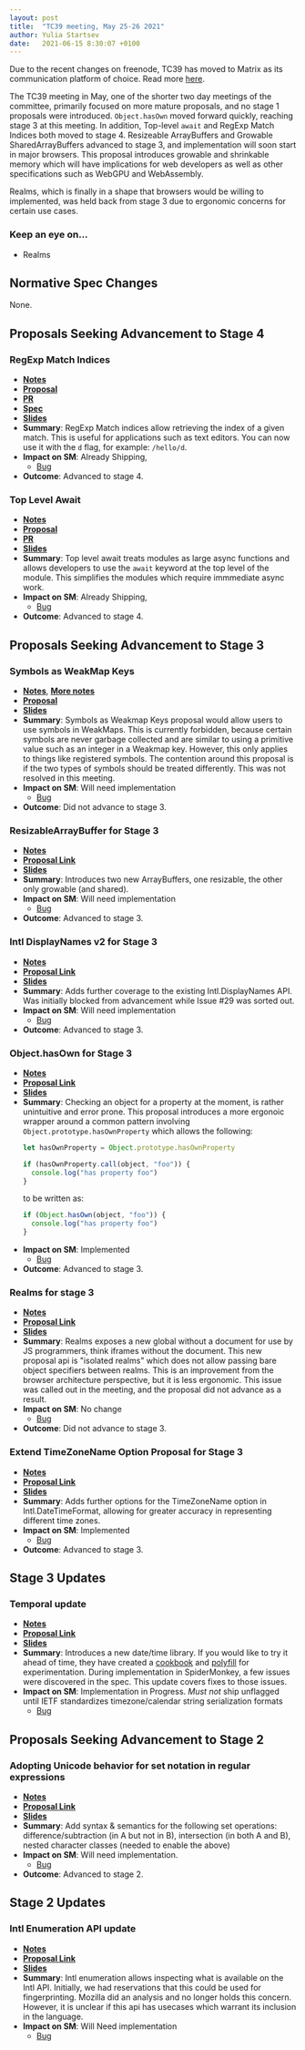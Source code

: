 ```yaml
---
layout: post
title:  "TC39 meeting, May 25-26 2021"
author: Yulia Startsev
date:   2021-06-15 8:30:07 +0100
---
```


Due to the recent changes on freenode, TC39 has moved to Matrix as its communication platform of
choice. Read more [here](https://github.com/tc39/how-we-work/matrix-guide.md).

The TC39 meeting in May, one of the shorter two day meetings of the committee,
primarily focused on more mature proposals, and no stage 1 proposals were
introduced. `Object.hasOwn` moved forward quickly, reaching stage 3 at this meeting. In addition,
Top-level `await` and RegExp Match Indices both moved to stage 4. Resizeable ArrayBuffers and
Growable SharedArrayBuffers advanced to stage 3, and implementation will soon start in major
browsers. This proposal introduces growable and shrinkable memory which will have implications for
web developers as well as other specifications such as WebGPU and WebAssembly.

Realms, which is finally in a shape that browsers would be willing to implemented, was held back
from stage 3 due to ergonomic concerns for certain use cases.

### Keep an eye on...

* Realms

## Normative Spec Changes

None.


## Proposals Seeking Advancement to Stage 4

###  RegExp Match Indices
* [**Notes**](https://github.com/tc39/notes/blob/master/meetings/2021-05/may-25.md#regexp-match-indices)
* [**Proposal**](https://github.com/tc39/proposal-regexp-match-indices)
* [**PR**](https://arai-a.github.io/ecma262-compare/?pr=1713)
* [**Spec**](https://tc39.es/proposal-regexp-match-indices/)
* [**Slides**](https://1drv.ms/p/s!AjgWTO11Fk-TkflP7IXc5GnQysK-Vg?e=b31h9O)
* **Summary**: RegExp Match indices allow retrieving the index of a given match. This is useful for
    applications such as text editors. You can now use it with the `d` flag, for example:
    `/hello/d`.
* **Impact on SM**: Already Shipping,
  * [Bug](https://bugzilla.mozilla.org/show_bug.cgi?id=1519483)
* **Outcome**: Advanced to stage 4.

###  Top Level Await
* [**Notes**](https://github.com/tc39/notes/blob/master/meetings/2021-05/may-25.md#top-level-await)
* [**Proposal**](https://github.com/tc39/ecma262/pull/2408)
* [**PR**](https://github.com/tc39/ecma262/pull/2408)
* [**Slides**](https://github.com/tc39/ecma262/pull/2408)
* **Summary**: Top level await treats modules as large async functions and allows developers to use
    the `await` keyword at the top level of the module. This simplifies the modules which require
    immmediate async work.
* **Impact on SM**: Already Shipping,
  * [Bug](https://bugzilla.mozilla.org/show_bug.cgi?id=1519100)
* **Outcome**: Advanced to stage 4.

## Proposals Seeking Advancement to Stage 3

### Symbols as WeakMap Keys
* [**Notes**](https://github.com/tc39/notes/blob/master/meetings/2021-05/may-25.md#symbols-as-weak-keys-for-stage-3), [**More notes**](https://github.com/tc39/notes/blob/master/meetings/2021-05/may-25.md#symbols-as-weak-keys-pt-2)
* [**Proposal**](https://github.com/tc39/proposal-symbols-as-weakmap-keys)
* [**Slides**](https://docs.google.com/presentation/d/10qOY5yb3DTWoFxeE24FMSVPN8xFqbPVUGgz5jAkcSoE/edit#slide=id.gcbecde6e4c_0_7)
* **Summary**: Symbols as Weakmap Keys proposal would allow users to use symbols in WeakMaps. This
    is currently forbidden, because certain symbols are never garbage collected and are similar to
    using a primitive value such as an integer in a Weakmap key. However, this only applies to
    things like registered symbols. The contention around this proposal is if the two types of
    symbols should be treated differently. This was not resolved in this meeting.
* **Impact on SM**: Will need implementation
  * [Bug](https://bugzilla.mozilla.org/show_bug.cgi?id=1710433)
* **Outcome**: Did not advance to stage 3.

### ResizableArrayBuffer for Stage 3
* [**Notes**](https://github.com/tc39/notes/blob/master/meetings/2021-05/may-25.md#symbols-as-weak-keys-for-stage-3)
* [**Proposal Link**](https://github.com/tc39/proposal-resizablearraybuffer)
* [**Slides**](https://docs.google.com/presentation/d/1K7t8lphY45yOfvsTOHxF4wZiMFCsVZZ_Bf_Wc7S3I_g/edit?usp=sharing)
* **Summary**: Introduces two new ArrayBuffers, one resizable, the other only growable (and shared).
* **Impact on SM**: Will need implementation
  * [Bug](https://bugzilla.mozilla.org/show_bug.cgi?id=1670026)
* **Outcome**: Advanced to stage 3.

### Intl DisplayNames v2 for Stage 3
* [**Notes**](https://github.com/tc39/notes/blob/master/meetings/2021-05/may-25.md#intl-displaynames)
* [**Proposal Link**](https://github.com/tc39/intl-displaynames-v2)
* [**Slides**](https://docs.google.com/presentation/d/1hxhwHyJLYT32NYrKLTCDLhZHN6OVZEamJppLLlSmyi0)
* **Summary**: Adds further coverage to the existing Intl.DisplayNames API. Was initially blocked
    from advancement while Issue #29 was sorted out.
* **Impact on SM**: Will need implementation
  * [Bug](https://bugzilla.mozilla.org/show_bug.cgi?id=1693575)
* **Outcome**: Advanced to stage 3.

### Object.hasOwn for Stage 3
* [**Notes**](https://github.com/tc39/notes/blob/master/meetings/2021-05/may-25.md#accessible-objectprototypehasownproperty-for-stage-3)
* [**Proposal Link**](https://github.com/jamiebuilds/proposal-object-has)
* [**Slides**](https://docs.google.com/presentation/d/1r5_Jw-gR8cRNo7SJyWtd6h_fEyVFJr9t3a2FvCBPiLE/edit?usp=sharing)
* **Summary**: Checking an object for a property at the moment, is rather unintuitive and error
    prone. This proposal introduces a more ergonoic wrapper around a common pattern involving
    `Object.prototype.hasOwnProperty` which allows the following:
    ```js
    let hasOwnProperty = Object.prototype.hasOwnProperty

    if (hasOwnProperty.call(object, "foo")) {
      console.log("has property foo")
    }
    ```
    to be written as:
    ```js
    if (Object.hasOwn(object, "foo")) {
      console.log("has property foo")
    }
    ```
* **Impact on SM**: Implemented
  * [Bug](https://bugzilla.mozilla.org/show_bug.cgi?id=1711872)
* **Outcome**: Advanced to stage 3.

### Realms for stage 3
* [**Notes**](https://github.com/tc39/notes/blob/master/meetings/2021-05/may-26.md#realms)
* [**Proposal Link**](https://github.com/tc39/proposal-realms)
* [**Slides**](https://docs.google.com/presentation/d/1c-7nsjAUkdWYie5n1NlEr7_FxMXHyXjRFzsReLTm8S8/edit)
* **Summary**: Realms exposes a new global without a document for use by JS programmers, think iframes without the document. This new proposal api is "isolated realms" which does not allow passing bare object specifiers between realms. This is an improvement from the browser architecture perspective, but it is less ergonomic. This issue was called out in the meeting, and the proposal did not advance as a result.
* **Impact on SM**: No change
  * [Bug](https://bugzilla.mozilla.org/show_bug.cgi?id=1566145)
* **Outcome**: Did not advance to stage 3.

### Extend TimeZoneName Option Proposal for Stage 3
* [**Notes**](https://github.com/tc39/notes/blob/master/meetings/2021-05/may-25.md#extend-timezonename-option-for-stage-3)
* [**Proposal Link**](https://github.com/tc39/proposal-intl-extend-timezonename/)
* [**Slides**](https://github.com/tc39/notes/blob/master/meetings/2021-05)
* **Summary**: Adds further options for the TimeZoneName option in Intl.DateTimeFormat, allowing for
    greater accuracy in representing different time zones.
* **Impact on SM**: Implemented
  * [Bug](https://bugzilla.mozilla.org/show_bug.cgi?id=1710429)
* **Outcome**: Advanced to stage 3.

## Stage 3 Updates

### Temporal update
* [**Notes**](https://github.com/tc39/notes/blob/master/meetings/2021-05/may-25.md#temporal-normative-prs)
* [**Proposal Link**](https://github.com/tc39/proposal-temporal/)
* [**Slides**](https://justingrant.github.io/temporal-slides-in-progress/)
* **Summary**: Introduces a new date/time library. If you would like to try it ahead of time, they have created a [cookbook](https://tc39.es/proposal-temporal/docs/cookbook.html) and [polyfill](https://github.com/tc39/proposal-temporal/blob/main/polyfill) for experimentation.  During implementation in SpiderMonkey, a few issues were discovered in the spec. This update covers fixes to those issues.
* **Impact on SM**: Implementation in Progress. _Must not_ ship unflagged until IETF standardizes timezone/calendar string serialization formats
  * [Bug](https://bugzilla.mozilla.org/show_bug.cgi?id=1519167)

## Proposals Seeking Advancement to Stage 2

### Adopting Unicode behavior for set notation in regular expressions
* [**Notes**](https://github.com/tc39/notes/blob/master/meetings/2021-05/may-26.md#regexp-unicode-set-notation--properties-of-strings-for-stage-2)
* [**Proposal Link**](https://github.com/mathiasbynens/proposal-regexp-set-notation)
* [**Slides**](https://docs.google.com/presentation/d/1nb_6ZcAjG4AKwVrwpalu1Ep-h7TONxoSm-uxKx83Wik/edit)
* **Summary**: Add syntax & semantics for the following set operations: difference/subtraction (in A but not in B), intersection (in both A and B), nested character classes (needed to enable the above)
* **Impact on SM**: Will need implementation.
  * [Bug](https://bugzilla.mozilla.org/show_bug.cgi?id=1713657)
* **Outcome**: Advanced to stage 2.

## Stage 2 Updates

### Intl Enumeration API update
* [**Notes**](https://github.com/tc39/notes/blob/master/meetings/2021-05/may-25.md#intl-enumeration-api-stage-2-update)
* [**Proposal Link**](https://github.com/tc39/proposal-intl-extend-timezonename/)
* [**Slides**](https://docs.google.com/presentation/d/1rg5FMmU0vpi--KoxoIZPpNEWxhX-MfBUeoA0y_o94FQ/edit)
* **Summary**: Intl enumeration allows inspecting what is available on the Intl API. Initially, we
    had reservations that this could be used for fingerprinting. Mozilla did an analysis and no
    longer holds this concern. However, it is unclear if this api has usecases which warrant its
    inclusion in the language.
* **Impact on SM**: Will Need implementation
  * [Bug](https://bugzilla.mozilla.org/show_bug.cgi?id=1670033)

